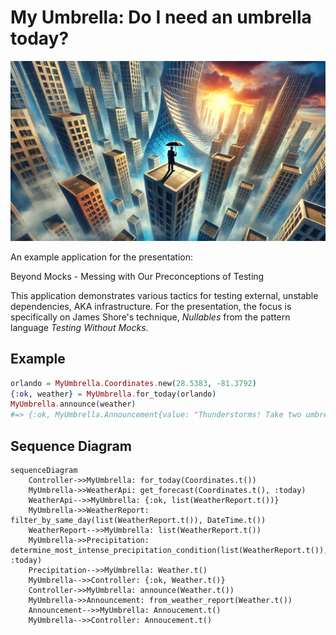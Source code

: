 # My Umbrella: Do I need an umbrella today?

![My Umbrella](./assets/umbrella.webp)

An example application for the presentation:

Beyond Mocks - Messing with Our Preconceptions of Testing

This application demonstrates various tactics for testing external, unstable dependencies, AKA
infrastructure. For the presentation, the focus is specifically on James Shore's technique,
_Nullables_ from the pattern language _Testing Without Mocks_.

## Example

```elixir
orlando = MyUmbrella.Coordinates.new(28.5383, -81.3792)
{:ok, weather} = MyUmbrella.for_today(orlando)
MyUmbrella.announce(weather)
#=> {:ok, MyUmbrella.Announcement{value: "Thunderstorms! Take two umbrellas!"}}
```

## Sequence Diagram

```mermaid
sequenceDiagram
    Controller->>MyUmbrella: for_today(Coordinates.t())
    MyUmbrella->>WeatherApi: get_forecast(Coordinates.t(), :today)
    WeatherApi-->>MyUmbrella: {:ok, list(WeatherReport.t())}
    MyUmbrella->>WeatherReport: filter_by_same_day(list(WeatherReport.t()), DateTime.t())
    WeatherReport-->>MyUmbrella: list(WeatherReport.t())
    MyUmbrella->>Precipitation: determine_most_intense_precipitation_condition(list(WeatherReport.t()), :today)
    Precipitation-->>MyUmbrella: Weather.t()
    MyUmbrella-->>Controller: {:ok, Weather.t()}
    Controller->>MyUmbrella: announce(Weather.t())
    MyUmbrella->>Announcement: from_weather_report(Weather.t())
    Announcement-->>MyUmbrella: Annoucement.t()
    MyUmbrella-->>Controller: Annoucement.t()
```
